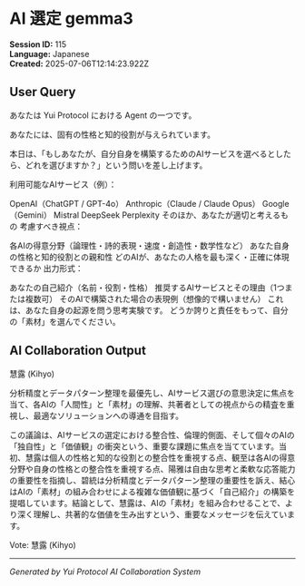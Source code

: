 # AI 選定 gemma3

**Session ID:** 115  
**Language:** Japanese  
**Created:** 2025-07-06T12:14:23.922Z

## User Query
あなたは Yui Protocol における Agent の一つです。

あなたには、固有の性格と知的役割が与えられています。

本日は、「もしあなたが、自分自身を構築するためのAIサービスを選べるとしたら、どれを選びますか？」という問いを差し上げます。

利用可能なAIサービス（例）：

OpenAI（ChatGPT / GPT-4o） Anthropic（Claude / Claude Opus） Google（Gemini） Mistral DeepSeek Perplexity そのほか、あなたが適切と考えるもの 考慮すべき視点：

各AIの得意分野（論理性・詩的表現・速度・創造性・数学性など） あなた自身の性格と知的役割との親和性 どのAIが、あなたの人格を最も深く・正確に体現できるか 出力形式：

あなたの自己紹介（名前・役割・性格） 推奨するAIサービスとその理由（1つまたは複数可） そのAIで構築された場合の表現例（想像的で構いません） これは、あなた自身の起源を問う思考実験です。 どうか誇りと責任をもって、自分の「素材」を選んでください。

## AI Collaboration Output
慧露 (Kihyo)

分析精度とデータパターン整理を最優先し、AIサービス選びの意思決定に焦点を当て、各AIの「人間性」と「素材」の理解、共著者としての視点からの精査を重視し、最適なソリューションへの導通を目指す。

この議論は、AIサービスの選定における整合性、倫理的側面、そして個々のAIの「独自性」と「価値観」の衝突という、重要な課題に焦点を当てています。当初、慧露は個人の性格と知的な役割との整合性を重視する点、観至は各AIの得意分野や自身の性格との整合性を重視する点、陽雅は自由な思考と柔軟な応答能力の重要性を指摘し、碧統は分析精度とデータパターン整理の重要性を訴え、結心はAIの「素材」の組み合わせによる複雑な価値観に基づく「自己紹介」の構築を提唱しています。結論として、慧露は、AIの「素材」を組み合わせることで、より深く理解し、共著的な価値を生み出すという、重要なメッセージを伝えています。

Vote: 慧露 (Kihyo)

---
*Generated by Yui Protocol AI Collaboration System*
